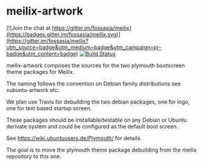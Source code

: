 # meilix-artwork

[![Join the chat at https://gitter.im/fossasia/meilix](https://badges.gitter.im/fossasia/meilix.svg)](https://gitter.im/fossasia/meilix?utm_source=badge&utm_medium=badge&utm_campaign=pr-badge&utm_content=badge) [![Build Status](https://travis-ci.org/fossasia/meilix.svg?branch=master)](https://travis-ci.org/fossasia/meilix-artwork)


meilix-artwork comprises the sources for the two plymouth bootscreen theme packages for Meilix.

The naming follows the convention on Debian family distributions see xubuntu-artwork etc.

We plan use Travis for debuilding the two debian packages, one for logo, one for text based startup screen.

These packages should be installable/testable on any Debian or Ubuntu derivate system and could be configured as the default boot screen.

See https://wiki.ubuntuusers.de/Plymouth/ for details.

The goal is to move the plymouth theme package debuilding from the meilix repository to this one.
